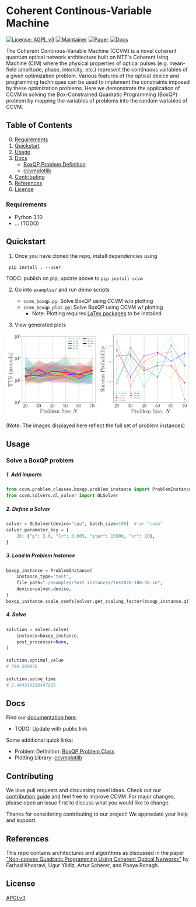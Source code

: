 
# Coherent Continous-Variable Machine

[![License: AGPL v3](https://img.shields.io/badge/License-AGPL%20v3-green.svg)](https://www.gnu.org/licenses/agpl-3.0)
[![Maintainer](https://img.shields.io/badge/Maintainer-1QBit-blue)](http://1qbit.com/)
[![Paper](https://img.shields.io/badge/Paper-arxiv-red)](https://arxiv.org/abs/2209.04415)
[![Docs](https://img.shields.io/badge/Docs-Link-yellow)](https://urban-chainsaw-9k39nm4.pages.github.io/index.html)

The Coherent Continous-Variable Machine (CCVM) is a novel coherent quantum optical network architecture built on NTT's Coherent Ising Machine (CIM) where the physical properties of optical pulses (e.g. mean-field amplitude, phase, intensity, etc.) represent the continuous variables of a given optimization problem. Various features of the optical device and programming techniques can be used to implement the constraints imposed by these optimization problems. Here we demonstrate the application of CCVM in solving the Box-Constrained Quadratic Programming (BoxQP) problem by mapping the variables of problems into the random variables of CCVM.

## Table of Contents

0. [Requirements](#requirements)
1. [Quickstart](#quickstart)
2. [Usage](#usage)
3. [Docs](#docs)
    - [BoxQP Problem Definition](problem_classes/README.md)
    - [ccvmplotlib](ccvmplotlib/README.md)
4. [Contributing](#contributing)
5. [References](#references)
6. [License](#license)

### Requirements

- Python 3.10
- ... (TODO)

## Quickstart


1. Once you have cloned the repo, install dependencies using

```
 pip install . --user
```

TODO: publish on pip, update above to `pip install ccvm`


2. Go into `examples/` and run demo scripts
    - `ccvm_boxqp.py`: Solve BoxQP using CCVM w/o plotting
    - `ccvm_boxqp_plot.py`: Solve BoxQP using CCVM w/ plotting
        - Note: Plotting requires [LaTex packages](https://www.latex-project.org/get/#tex-distributions) to be installed.

3. View generated plots

<p align="center">
    <img src="ccvm/ccvmplotlib/images/tts_plot_example.png" width="250" >
    <img src="ccvm/ccvmplotlib/images/success_prob_plot_example.png" width="250">
</p>

(Note: The images displayed here reflect the full set of problem instances)

## Usage

### Solve a BoxQP problem

##### 1. Add imports

```python
from ccvm.problem_classes.boxqp.problem_instance import ProblemInstance
from ccvm.solvers.dl_solver import DLSolver
```

##### 2. Define a Solver

```python
solver = DLSolver(device="cpu", batch_size=100)  # or "cuda"
solver.parameter_key = {
    20: {"p": 2.0, "lr": 0.005, "iter": 15000, "nr": 10},
}
```

##### 3. Load in Problem Instance

```python
boxqp_instance = ProblemInstance(
    instance_type="test",
    file_path="./examples/test_instances/test020-100-10.in",
    device=solver.device,
)
boxqp_instance.scale_coefs(solver.get_scaling_factor(boxqp_instance.q))
```

##### 4. Solve

```python
solution = solver.solve(
    instance=boxqp_instance,
    post_processor=None,
)

solution.optimal_value
# 799.560976

solution.solve_time
# 2.494919538497925
```


## Docs

Find our [documentation here](https://urban-chainsaw-9k39nm4.pages.github.io/index.html).

* TODO: Update with public link

Some additional quick links:
- Problem Definition: [BoxQP Problem Class](problem_classes/README.md)
- Plotting Library: [ccvmplotlib](ccvmplotlib/README.md)


## Contributing

We love pull requests and discussing novel ideas. Check out our [contribution guide](CONTRIBUTING.md) and feel free to improve CCVM. For major changes, please open an issue first to discuss what you would like to change.

Thanks for considering contributing to our project! We appreciate your help and support.


## References

This repo contains architectures and algorithms as discussed in the paper ["Non-convex Quadratic Programming Using Coherent Optical Networks"](https://arxiv.org/abs/2209.04415) by Farhad Khosravi, Ugur Yildiz, Artur Scherer, and Pooya Ronagh.


## License

[APGLv3](https://github.com/1QB-Information-Technologies/ccvm/blob/main/LICENSE)
